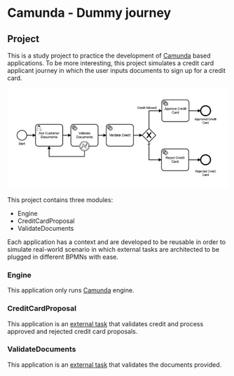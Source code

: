 # Camunda - Dummy journey

## Project
This is a study project to practice the development of [Camunda](https://docs.camunda.org/manual/latest/) based applications.
To be more interesting, this project simulates a credit card applicant journey in which the user inputs documents to sign up for a credit card.

![](.docs/credit_card_bpm.jpeg)

This project contains three modules:
- Engine
- CreditCardProposal
- ValidateDocuments

Each application has a context and are developed to be reusable in order to simulate real-world scenario
in which external tasks are architected to be plugged in different BPMNs with ease.

### Engine
This application only runs [Camunda](https://docs.camunda.org/manual/latest/) engine.

### CreditCardProposal
This application is an [external task](https://docs.camunda.org/manual/latest/user-guide/process-engine/external-tasks/) that validates credit and process approved and rejected credit card proposals.

### ValidateDocuments
This application is an [external task](https://docs.camunda.org/manual/latest/user-guide/process-engine/external-tasks/) that validates the documents provided.
